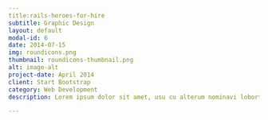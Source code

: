 ```yaml
---
title:rails-heroes-for-hire
subtitle: Graphic Design
layout: default
modal-id: 6
date: 2014-07-15
img: roundicons.png
thumbnail: roundicons-thumbnail.png
alt: image-alt
project-date: April 2014
client: Start Bootstrap
category: Web Development
description: Lorem ipsum dolor sit amet, usu cu alterum nominavi lobortis. At duo novum diceret. Tantas apeirian vix et, usu sanctus postulant inciderint ut, populo diceret necessitatibus in vim. Cu eum dicam feugiat noluisse.

---
```

